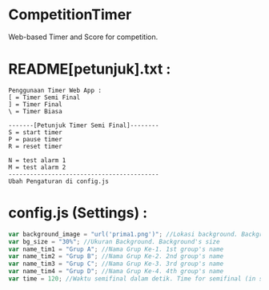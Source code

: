 # CompetitionTimer
Web-based Timer and Score for competition.

# README[petunjuk].txt :
```
Penggunaan Timer Web App :
[ = Timer Semi Final
] = Timer Final
\ = Timer Biasa

-------[Petunjuk Timer Semi Final]--------
S = start timer
P = pause timer
R = reset timer

N = test alarm 1
M = test alarm 2
------------------------------------------
Ubah Pengaturan di config.js
```

# config.js (Settings) :
```javascript
var background_image = "url('prima1.png')"; //Lokasi background. Background's location
var bg_size = "30%"; //Ukuran Background. Background's size
var name_tim1 = "Grup A"; //Nama Grup Ke-1. 1st group's name
var name_tim2 = "Grup B"; //Nama Grup Ke-2. 2nd group's name
var name_tim3 = "Grup C"; //Nama Grup Ke-3. 3rd group's name
var name_tim4 = "Grup D"; //Nama Grup Ke-4. 4th group's name
var time = 120; //Waktu semifinal dalam detik. Time for semifinal (in seconds)
```
